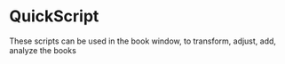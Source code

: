 # QuickScript

These scripts can be used in the book window, to transform, adjust, add, analyze the books

